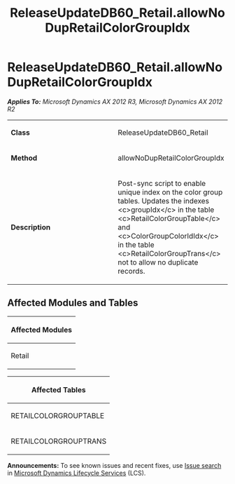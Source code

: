 ﻿---
title: ReleaseUpdateDB60_Retail.allowNoDupRetailColorGroupIdx
TOCTitle: ReleaseUpdateDB60_Retail.allowNoDupRetailColorGroupIdx
ms:assetid: 746d74e0-b5ae-d555-4493-7ff6180c91ca
ms:mtpsurl: https://msdn.microsoft.com/en-us/library/JJ719278(v=AX.60)
ms:contentKeyID: 49709070
ms.date: 05/18/2015
mtps_version: v=AX.60
---

# ReleaseUpdateDB60\_Retail.allowNoDupRetailColorGroupIdx 


_**Applies To:** Microsoft Dynamics AX 2012 R3, Microsoft Dynamics AX 2012 R2_

<table>
<colgroup>
<col style="width: 50%" />
<col style="width: 50%" />
</colgroup>
<tbody>
<tr class="odd">
<td><p><strong>Class</strong></p></td>
<td><p>ReleaseUpdateDB60_Retail</p></td>
</tr>
<tr class="even">
<td><p><strong>Method</strong></p></td>
<td><p>allowNoDupRetailColorGroupIdx</p></td>
</tr>
<tr class="odd">
<td><p><strong>Description</strong></p></td>
<td><p>Post-sync script to enable unique index on the color group tables. Updates the indexes &lt;c&gt;groupIdx&lt;/c&gt; in the table &lt;c&gt;RetailColorGroupTable&lt;/c&gt; and &lt;c&gt;ColorGroupColorIdIdx&lt;/c&gt; in the table &lt;c&gt;RetailColorGroupTrans&lt;/c&gt; not to allow no duplicate records.</p></td>
</tr>
</tbody>
</table>


## Affected Modules and Tables

<table>
<colgroup>
<col style="width: 100%" />
</colgroup>
<thead>
<tr class="header">
<th><p>Affected Modules</p></th>
</tr>
</thead>
<tbody>
<tr class="odd">
<td><p>Retail</p></td>
</tr>
</tbody>
</table>


<table>
<colgroup>
<col style="width: 100%" />
</colgroup>
<thead>
<tr class="header">
<th><p>Affected Tables</p></th>
</tr>
</thead>
<tbody>
<tr class="odd">
<td><p>RETAILCOLORGROUPTABLE</p></td>
</tr>
<tr class="even">
<td><p>RETAILCOLORGROUPTRANS</p></td>
</tr>
</tbody>
</table>

  
**Announcements:** To see known issues and recent fixes, use [Issue search](http://go.microsoft.com/fwlink/?linkid=389258) in [Microsoft Dynamics Lifecycle Services](http://go.microsoft.com/fwlink/?linkid=306505) (LCS).


